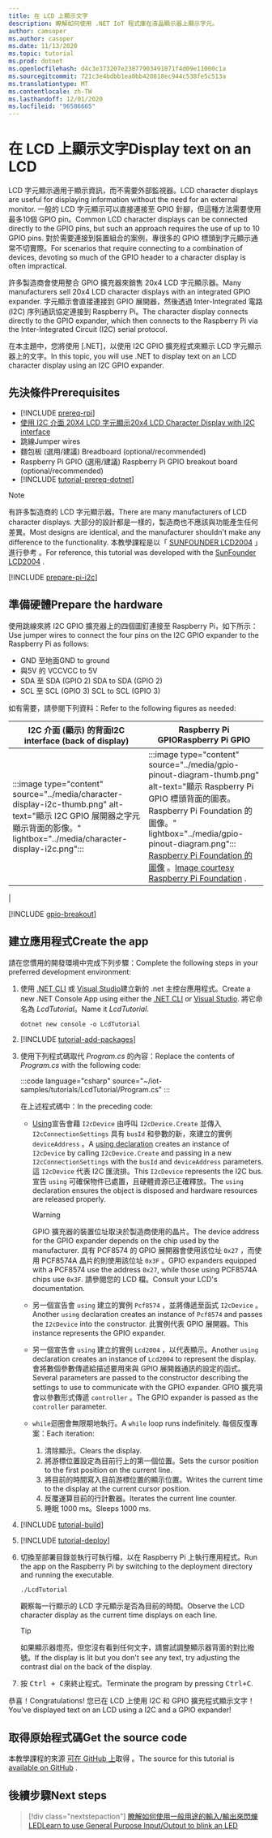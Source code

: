 ```yaml
---
title: 在 LCD 上顯示文字
description: 瞭解如何使用 .NET IoT 程式庫在液晶顯示器上顯示字元。
author: camsoper
ms.author: casoper
ms.date: 11/13/2020
ms.topic: tutorial
ms.prod: dotnet
ms.openlocfilehash: d4c3e373207e23877903491871f4d09e11000c1a
ms.sourcegitcommit: 721c3e4bdbb1ea0bb420818ec944c538fe5c513a
ms.translationtype: MT
ms.contentlocale: zh-TW
ms.lasthandoff: 12/01/2020
ms.locfileid: "96586665"
---
```

<!--markdownlint-disable DOCSMD011 -->
# <a name="display-text-on-an-lcd"></a><span data-ttu-id="dc3d1-103">在 LCD 上顯示文字</span><span class="sxs-lookup"><span data-stu-id="dc3d1-103">Display text on an LCD</span></span>

<span data-ttu-id="dc3d1-104">LCD 字元顯示適用于顯示資訊，而不需要外部監視器。</span><span class="sxs-lookup"><span data-stu-id="dc3d1-104">LCD character displays are useful for displaying information without the need for an external monitor.</span></span> <span data-ttu-id="dc3d1-105">一般的 LCD 字元顯示可以直接連接至 GPIO 針腳，但這種方法需要使用最多10個 GPIO pin。</span><span class="sxs-lookup"><span data-stu-id="dc3d1-105">Common LCD character displays can be connected directly to the GPIO pins, but such an approach requires the use of up to 10 GPIO pins.</span></span> <span data-ttu-id="dc3d1-106">對於需要連接到裝置組合的案例，專很多的 GPIO 標頭到字元顯示通常不切實際。</span><span class="sxs-lookup"><span data-stu-id="dc3d1-106">For scenarios that require connecting to a combination of devices, devoting so much of the GPIO header to a character display is often impractical.</span></span>

<span data-ttu-id="dc3d1-107">許多製造商會使用整合 GPIO 擴充器來銷售 20x4 LCD 字元顯示器。</span><span class="sxs-lookup"><span data-stu-id="dc3d1-107">Many manufacturers sell 20x4 LCD character displays with an integrated GPIO expander.</span></span> <span data-ttu-id="dc3d1-108">字元顯示會直接連接到 GPIO 展開器，然後透過 Inter-Integrated 電路 (I2C) 序列通訊協定連接到 Raspberry Pi。</span><span class="sxs-lookup"><span data-stu-id="dc3d1-108">The character display connects directly to the GPIO expander, which then connects to the Raspberry Pi via the Inter-Integrated Circuit (I2C) serial protocol.</span></span>

<span data-ttu-id="dc3d1-109">在本主題中，您將使用 [.NET]，以使用 I2C GPIO 擴充程式來顯示 LCD 字元顯示器上的文字。</span><span class="sxs-lookup"><span data-stu-id="dc3d1-109">In this topic, you will use .NET to display text on an LCD character display using an I2C GPIO expander.</span></span>

## <a name="prerequisites"></a><span data-ttu-id="dc3d1-110">先決條件</span><span class="sxs-lookup"><span data-stu-id="dc3d1-110">Prerequisites</span></span>

- [!INCLUDE [prereq-rpi](../includes/prereq-rpi.md)]
- <span data-ttu-id="dc3d1-111">[使用 I2C 介面 20X4 LCD 字元顯示](https://www.bing.com/images/search?q=20x4+lcd+display+with+i2c)<span class="docon docon-navigate-external x-hidden-focus"></span></span><span class="sxs-lookup"><span data-stu-id="dc3d1-111">[20x4 LCD Character Display with I2C interface](https://www.bing.com/images/search?q=20x4+lcd+display+with+i2c) <span class="docon docon-navigate-external x-hidden-focus"></span></span></span>
- <span data-ttu-id="dc3d1-112">跳線</span><span class="sxs-lookup"><span data-stu-id="dc3d1-112">Jumper wires</span></span>
- <span data-ttu-id="dc3d1-113">麵包板 (選用/建議) </span><span class="sxs-lookup"><span data-stu-id="dc3d1-113">Breadboard (optional/recommended)</span></span>
- <span data-ttu-id="dc3d1-114">Raspberry Pi GPIO (選用/建議) </span><span class="sxs-lookup"><span data-stu-id="dc3d1-114">Raspberry Pi GPIO breakout board (optional/recommended)</span></span>
- [!INCLUDE [tutorial-prereq-dotnet](../includes/tutorial-prereq-dotnet.md)]

> [!NOTE]
> <span data-ttu-id="dc3d1-115">有許多製造商的 LCD 字元顯示器。</span><span class="sxs-lookup"><span data-stu-id="dc3d1-115">There are many manufacturers of LCD character displays.</span></span> <span data-ttu-id="dc3d1-116">大部分的設計都是一樣的，製造商也不應該與功能產生任何差異。</span><span class="sxs-lookup"><span data-stu-id="dc3d1-116">Most designs are identical, and the manufacturer shouldn't make any difference to the functionality.</span></span> <span data-ttu-id="dc3d1-117">本教學課程是以「 [SUNFOUNDER LCD2004](https://www.sunfounder.com/lcd2004-module.html) 」進行參考 <span class="docon docon-navigate-external x-hidden-focus"></span> 。</span><span class="sxs-lookup"><span data-stu-id="dc3d1-117">For reference, this tutorial was developed with the [SunFounder LCD2004](https://www.sunfounder.com/lcd2004-module.html) <span class="docon docon-navigate-external x-hidden-focus"></span>.</span></span>

[!INCLUDE [prepare-pi-i2c](../includes/prepare-pi-i2c.md)]

## <a name="prepare-the-hardware"></a><span data-ttu-id="dc3d1-118">準備硬體</span><span class="sxs-lookup"><span data-stu-id="dc3d1-118">Prepare the hardware</span></span>

<span data-ttu-id="dc3d1-119">使用跳線來將 I2C GPIO 擴充器上的四個圖釘連接至 Raspberry Pi，如下所示：</span><span class="sxs-lookup"><span data-stu-id="dc3d1-119">Use jumper wires to connect the four pins on the I2C GPIO expander to the Raspberry Pi as follows:</span></span>

- <span data-ttu-id="dc3d1-120">GND 至地面</span><span class="sxs-lookup"><span data-stu-id="dc3d1-120">GND to ground</span></span>
- <span data-ttu-id="dc3d1-121">與5V 的 VCC</span><span class="sxs-lookup"><span data-stu-id="dc3d1-121">VCC to 5V</span></span>
- <span data-ttu-id="dc3d1-122">SDA 至 SDA (GPIO 2) </span><span class="sxs-lookup"><span data-stu-id="dc3d1-122">SDA to SDA (GPIO 2)</span></span>
- <span data-ttu-id="dc3d1-123">SCL 至 SCL (GPIO 3) </span><span class="sxs-lookup"><span data-stu-id="dc3d1-123">SCL to SCL (GPIO 3)</span></span>

<span data-ttu-id="dc3d1-124">如有需要，請參閱下列資料：</span><span class="sxs-lookup"><span data-stu-id="dc3d1-124">Refer to the following figures as needed:</span></span>

| <span data-ttu-id="dc3d1-125">I2C 介面 (顯示) 的背面</span><span class="sxs-lookup"><span data-stu-id="dc3d1-125">I2C interface (back of display)</span></span> | <span data-ttu-id="dc3d1-126">Raspberry Pi GPIO</span><span class="sxs-lookup"><span data-stu-id="dc3d1-126">Raspberry Pi GPIO</span></span> |
|---------------------------------|-------------------|
| :::image type="content" source="../media/character-display-i2c-thumb.png" alt-text="顯示 I2C GPIO 展開器之字元顯示背面的影像。" lightbox="../media/character-display-i2c.png"::: | :::image type="content" source="../media/gpio-pinout-diagram-thumb.png" alt-text="顯示 Raspberry Pi GPIO 標頭背面的圖表。Raspberry Pi Foundation 的圖像。" lightbox="../media/gpio-pinout-diagram.png":::<br /><span data-ttu-id="dc3d1-129">[Raspberry Pi Foundation 的圖像](https://www.raspberrypi.org/documentation/usage/gpio/) <span class="docon docon-navigate-external x-hidden-focus"></span> 。</span><span class="sxs-lookup"><span data-stu-id="dc3d1-129">[Image courtesy Raspberry Pi Foundation](https://www.raspberrypi.org/documentation/usage/gpio/) <span class="docon docon-navigate-external x-hidden-focus"></span>.</span></span>
 |

[!INCLUDE [gpio-breakout](../includes/gpio-breakout.md)]

## <a name="create-the-app"></a><span data-ttu-id="dc3d1-130">建立應用程式</span><span class="sxs-lookup"><span data-stu-id="dc3d1-130">Create the app</span></span>

<span data-ttu-id="dc3d1-131">請在您慣用的開發環境中完成下列步驟：</span><span class="sxs-lookup"><span data-stu-id="dc3d1-131">Complete the following steps in your preferred development environment:</span></span>

1. <span data-ttu-id="dc3d1-132">使用 [.NET CLI](../../core/tools/dotnet-new.md) 或 [Visual Studio](../../core/tutorials/with-visual-studio.md)建立新的 .net 主控台應用程式。</span><span class="sxs-lookup"><span data-stu-id="dc3d1-132">Create a new .NET Console App using either the [.NET CLI](../../core/tools/dotnet-new.md) or [Visual Studio](../../core/tutorials/with-visual-studio.md).</span></span> <span data-ttu-id="dc3d1-133">將它命名為 *LcdTutorial*。</span><span class="sxs-lookup"><span data-stu-id="dc3d1-133">Name it *LcdTutorial*.</span></span>

    ```dotnetcli
    dotnet new console -o LcdTutorial
    ```

1. [!INCLUDE [tutorial-add-packages](../includes/tutorial-add-packages.md)]
1. <span data-ttu-id="dc3d1-134">使用下列程式碼取代 *Program.cs* 的內容：</span><span class="sxs-lookup"><span data-stu-id="dc3d1-134">Replace the contents of *Program.cs* with the following code:</span></span>

    :::code language="csharp" source="~/iot-samples/tutorials/LcdTutorial/Program.cs" :::

    <span data-ttu-id="dc3d1-135">在上述程式碼中：</span><span class="sxs-lookup"><span data-stu-id="dc3d1-135">In the preceding code:</span></span>

    - <span data-ttu-id="dc3d1-136">[Using](../../csharp/whats-new/csharp-8.md#using-declarations)宣告會藉 `I2cDevice` 由呼叫 `I2cDevice.Create` 並傳入 `I2cConnectionSettings` 具有 `busId` 和參數的新，來建立的實例 `deviceAddress` 。</span><span class="sxs-lookup"><span data-stu-id="dc3d1-136">A [using declaration](../../csharp/whats-new/csharp-8.md#using-declarations) creates an instance of `I2cDevice` by calling `I2cDevice.Create` and passing in a new `I2cConnectionSettings` with the `busId` and `deviceAddress` parameters.</span></span> <span data-ttu-id="dc3d1-137">這 `I2cDevice` 代表 I2C 匯流排。</span><span class="sxs-lookup"><span data-stu-id="dc3d1-137">This `I2cDevice` represents the I2C bus.</span></span> <span data-ttu-id="dc3d1-138">宣告 `using` 可確保物件已處置，且硬體資源已正確釋放。</span><span class="sxs-lookup"><span data-stu-id="dc3d1-138">The `using` declaration ensures the object is disposed and hardware resources are released properly.</span></span>

        > [!WARNING]
        > <span data-ttu-id="dc3d1-139">GPIO 擴充器的裝置位址取決於製造商使用的晶片。</span><span class="sxs-lookup"><span data-stu-id="dc3d1-139">The device address for the GPIO expander depends on the chip used by the manufacturer.</span></span> <span data-ttu-id="dc3d1-140">具有 PCF8574 的 GPIO 展開器會使用該位址 `0x27` ，而使用 PCF8574A 晶片的則使用該位址 `0x3F` 。</span><span class="sxs-lookup"><span data-stu-id="dc3d1-140">GPIO expanders equipped with a PCF8574 use the address `0x27`, while those using PCF8574A chips use `0x3F`.</span></span> <span data-ttu-id="dc3d1-141">請參閱您的 LCD 檔。</span><span class="sxs-lookup"><span data-stu-id="dc3d1-141">Consult your LCD's documentation.</span></span>

    - <span data-ttu-id="dc3d1-142">另一個宣告會 `using` 建立的實例 `Pcf8574` ，並將傳遞至函式 `I2cDevice` 。</span><span class="sxs-lookup"><span data-stu-id="dc3d1-142">Another `using` declaration creates an instance of `Pcf8574` and passes the `I2cDevice` into the constructor.</span></span> <span data-ttu-id="dc3d1-143">此實例代表 GPIO 展開器。</span><span class="sxs-lookup"><span data-stu-id="dc3d1-143">This instance represents the GPIO expander.</span></span>
    - <span data-ttu-id="dc3d1-144">另一個宣告會 `using` 建立的實例 `Lcd2004` ，以代表顯示。</span><span class="sxs-lookup"><span data-stu-id="dc3d1-144">Another `using` declaration creates an instance of `Lcd2004` to represent the display.</span></span> <span data-ttu-id="dc3d1-145">會將數個參數傳遞給描述要用來與 GPIO 展開器通訊的設定的函式。</span><span class="sxs-lookup"><span data-stu-id="dc3d1-145">Several parameters are passed to the constructor describing the settings to use to communicate with the GPIO expander.</span></span> <span data-ttu-id="dc3d1-146">GPIO 擴充項會以參數形式傳遞 `controller` 。</span><span class="sxs-lookup"><span data-stu-id="dc3d1-146">The GPIO expander is passed as the `controller` parameter.</span></span>
    - <span data-ttu-id="dc3d1-147">`while`迴圈會無限期地執行。</span><span class="sxs-lookup"><span data-stu-id="dc3d1-147">A `while` loop runs indefinitely.</span></span> <span data-ttu-id="dc3d1-148">每個反復專案：</span><span class="sxs-lookup"><span data-stu-id="dc3d1-148">Each iteration:</span></span>
        1. <span data-ttu-id="dc3d1-149">清除顯示。</span><span class="sxs-lookup"><span data-stu-id="dc3d1-149">Clears the display.</span></span>
        1. <span data-ttu-id="dc3d1-150">將游標位置設定為目前行上的第一個位置。</span><span class="sxs-lookup"><span data-stu-id="dc3d1-150">Sets the cursor position to the first position on the current line.</span></span>
        1. <span data-ttu-id="dc3d1-151">將目前的時間寫入目前游標位置的顯示位置。</span><span class="sxs-lookup"><span data-stu-id="dc3d1-151">Writes the current time to the display at the current cursor position.</span></span>
        1. <span data-ttu-id="dc3d1-152">反覆運算目前的行計數器。</span><span class="sxs-lookup"><span data-stu-id="dc3d1-152">Iterates the current line counter.</span></span>
        1. <span data-ttu-id="dc3d1-153">睡眠 1000 ms。</span><span class="sxs-lookup"><span data-stu-id="dc3d1-153">Sleeps 1000 ms.</span></span>

1. [!INCLUDE [tutorial-build](../includes/tutorial-build.md)]
1. [!INCLUDE [tutorial-deploy](../includes/tutorial-deploy.md)]
1. <span data-ttu-id="dc3d1-154">切換至部署目錄並執行可執行檔，以在 Raspberry Pi 上執行應用程式。</span><span class="sxs-lookup"><span data-stu-id="dc3d1-154">Run the app on the Raspberry Pi by switching to the deployment directory and running the executable.</span></span>

    ```bash
    ./LcdTutorial
    ```

    <span data-ttu-id="dc3d1-155">觀察每一行顯示的 LCD 字元顯示是否為目前的時間。</span><span class="sxs-lookup"><span data-stu-id="dc3d1-155">Observe the LCD character display as the current time displays on each line.</span></span>

    > [!TIP]
    > <span data-ttu-id="dc3d1-156">如果顯示器燈亮，但您沒有看到任何文字，請嘗試調整顯示器背面的對比撥號。</span><span class="sxs-lookup"><span data-stu-id="dc3d1-156">If the display is lit but you don't see any text, try adjusting the contrast dial on the back of the display.</span></span>

1. <span data-ttu-id="dc3d1-157">按 <kbd>Ctrl + C</kbd>來終止程式。</span><span class="sxs-lookup"><span data-stu-id="dc3d1-157">Terminate the program by pressing <kbd>Ctrl+C</kbd>.</span></span>

<span data-ttu-id="dc3d1-158">恭喜！</span><span class="sxs-lookup"><span data-stu-id="dc3d1-158">Congratulations!</span></span> <span data-ttu-id="dc3d1-159">您已在 LCD 上使用 I2C 和 GPIO 擴充程式顯示文字！</span><span class="sxs-lookup"><span data-stu-id="dc3d1-159">You've displayed text on an LCD using a I2C and a GPIO expander!</span></span>

## <a name="get-the-source-code"></a><span data-ttu-id="dc3d1-160">取得原始程式碼</span><span class="sxs-lookup"><span data-stu-id="dc3d1-160">Get the source code</span></span>

<span data-ttu-id="dc3d1-161">本教學課程的來源 [可在 GitHub 上](https://github.com/MicrosoftDocs/dotnet-iot-assets/tree/master/tutorials/LcdTutorial)取得 <span class="docon docon-navigate-external x-hidden-focus"></span> 。</span><span class="sxs-lookup"><span data-stu-id="dc3d1-161">The source for this tutorial is [available on GitHub](https://github.com/MicrosoftDocs/dotnet-iot-assets/tree/master/tutorials/LcdTutorial) <span class="docon docon-navigate-external x-hidden-focus"></span>.</span></span>

## <a name="next-steps"></a><span data-ttu-id="dc3d1-162">後續步驟</span><span class="sxs-lookup"><span data-stu-id="dc3d1-162">Next steps</span></span>

> [!div class="nextstepaction"]
> [<span data-ttu-id="dc3d1-163">瞭解如何使用一般用途的輸入/輸出來閃爍 LED</span><span class="sxs-lookup"><span data-stu-id="dc3d1-163">Learn to use General Purpose Input/Output to blink an LED</span></span>](../tutorials/blink-led.md)

